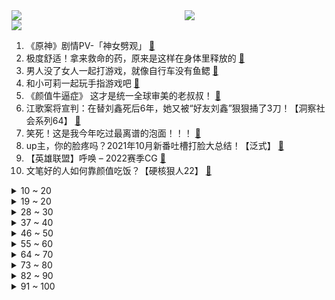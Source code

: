 <div >
	<a style="float:left;width:55%;" href = "https://github.com/anuraghazra/github-readme-stats">
	 <img src = "https://github-readme-stats.vercel.app/api?username=iuuuuuaena&theme=buefy&show_icons=true"/>
	</a>
	<a  style="float:right;width:45%" href = "https://github.com/anuraghazra/github-readme-stats">
	 <img  src="https://github-readme-stats.vercel.app/api/top-langs/?username=anuraghazra&layout=compact"/>
	</a>
	</div>

[![](https://img.shields.io/badge/jxd-@jxdgogogo.xyz-yellowgreen.svg)](https://www.jxdgogogo.xyz)<br>
1. 《原神》剧情PV-「神女劈观」 [:link:](//www.bilibili.com/video/BV1kS4y1T7kK) <br>
2. 极度舒适！拿来救命的药，原来是这样在身体里释放的 [:link:](//www.bilibili.com/video/BV1bF411q7ue) <br>
3. 男人没了女人一起打游戏，就像自行车没有鱼鳃 [:link:](//www.bilibili.com/video/BV1bi4y197mF) <br>
4. 和小可莉一起玩手指游戏吧 [:link:](//www.bilibili.com/video/BV1dD4y1F7y7) <br>
5. 《颜值牛逼症》 这才是统一全球审美的老叔叔！ [:link:](//www.bilibili.com/video/BV1gr4y1U7Te) <br>
6. 江歌案将宣判：在替刘鑫死后6年，她又被“好友刘鑫”狠狠捅了3刀！【洞察社会系列64】 [:link:](//www.bilibili.com/video/BV1gZ4y1S7pG) <br>
7. 笑死！这是我今年吃过最离谱的泡面！！！ [:link:](//www.bilibili.com/video/BV1CY41187DP) <br>
8. up主，你的脸疼吗？2021年10月新番吐槽打脸大总结！【泛式】 [:link:](//www.bilibili.com/video/BV18Y41187Ri) <br>
9. 【英雄联盟】呼唤 – 2022赛季CG [:link:](//www.bilibili.com/video/BV1yD4y1F7uC) <br>
10. 文笔好的人如何靠颜值吃饭？【硬核狠人22】 [:link:](//www.bilibili.com/video/BV1934y1z7ZQ) <br>
<details>
<summary>10 ~ 20</summary>

11. 第一届电视剧“金鸭奖”，2021国产剧盘点！！ [:link:](//www.bilibili.com/video/BV1KT4y1m78T) <br>
12. 【原神】《神女劈观》京剧老生翻唱——猛⚡男️⚡炸️⚡庙 [:link:](//www.bilibili.com/video/BV1jF411q7p2) <br>
13. 仓鼠被迫打工，给黑心主人剥瓜子 [:link:](//www.bilibili.com/video/BV1pL411V7so) <br>
14. 光环中的少年——二载(上) [:link:](//www.bilibili.com/video/BV1fL411F7T4) <br>
15. 警长：奇怪？目标怎么消失了？ [:link:](//www.bilibili.com/video/BV1LT4y117Rq) <br>
16. 同事这张看着就贵的PPT，原来都是学了这一招！【旁门左道】 [:link:](//www.bilibili.com/video/BV1ES4y1T7S6) <br>
17. 演员的蛋生（2） [:link:](//www.bilibili.com/video/BV1q3411e7G2) <br>
18. 当你在海底打破鸡蛋时 [:link:](//www.bilibili.com/video/BV1Rr4y1m73H) <br>
19. 【点亮渊下宫】全体泪目！ [:link:](//www.bilibili.com/video/BV1VR4y1g7Af) <br>
</details>
<details>
<summary>19 ~ 20</summary>

20. 【STN快报特别篇】年度总结，看看你有没有错过我们最精彩的整活！ [:link:](//www.bilibili.com/video/BV1D3411e7uf) <br>
21. 铃空RPG新作 |《昭和米国物语》首部正式预告片 [:link:](//www.bilibili.com/video/BV1T34y167Q9) <br>
22. 去景点帮女友拍照其实全程在自拍，回家之后... [:link:](//www.bilibili.com/video/BV1aT4y1m7RQ) <br>
23. 【爆肝800+张原画】原神之刃！ [:link:](//www.bilibili.com/video/BV1gr4y1U71H) <br>
24. 新英雄·暃 CG《玉城之子》——“人们也许存在偏见，但命运没有” [:link:](//www.bilibili.com/video/BV1N3411e7CZ) <br>
25. 喜欢叫？ [:link:](//www.bilibili.com/video/BV1gP4y1J71T) <br>
26. B友看我视频1890遍，只投5个币 [:link:](//www.bilibili.com/video/BV1yD4y1F7Xh) <br>
27. 【罗翔】想成功先发疯！你以为现在传销那么简单吗？ [:link:](//www.bilibili.com/video/BV1Jm4y1X7Z2) <br>
28. 时隔一年，两帅小伙首次尝试鹿肉，拿来烧烤味道太绝了！ [:link:](//www.bilibili.com/video/BV1vL4y1t7Pz) <br>
</details>
<details>
<summary>28 ~ 30</summary>

29. 四大文明古国只剩中国，为什么只有中国文明一直延续至今？【为什么历史30】 [:link:](//www.bilibili.com/video/BV18i4y197x6) <br>
30. 鲁智深大闹五台山！《红楼》《水浒》梦幻联动？（P3大闹五台山） [:link:](//www.bilibili.com/video/BV19P4y1E7wW) <br>
31. 我把冬泳怪鸽做成了游戏，干就完啦奥利给！ [:link:](//www.bilibili.com/video/BV11u41127Pb) <br>
32. B站用户名演绎“氚疝钾”，呵tui，穿山甲。 [:link:](//www.bilibili.com/video/BV1NR4y1G7QY) <br>
33. 别听卖楼的瞎忽悠，现在楼房根本卖不出去 [:link:](//www.bilibili.com/video/BV1v44y1j7UN) <br>
34. 一月工资抽满命！破大防了兄弟们！戴魈面具来抽魈！ [:link:](//www.bilibili.com/video/BV1C34y1q7xU) <br>
35. 苏炳添十年蜕变: 为生命而奔跑 6.29 | 9.83【原创】 [:link:](//www.bilibili.com/video/BV19T4y127et) <br>
36. 顶不住了！这小孩是超人生的吧，爱谁来带谁来吧！ [:link:](//www.bilibili.com/video/BV1nr4y1U74i) <br>
37. 我回来了，想和大家聊聊疫情后的世界，以及我的未来计划 [:link:](//www.bilibili.com/video/BV1KY411h7cq) <br>
</details>
<details>
<summary>37 ~ 40</summary>

38. 妈妈对你的年终盘点 [:link:](//www.bilibili.com/video/BV1RZ4y1U7tT) <br>
39. 社 交 废 物 5 [:link:](//www.bilibili.com/video/BV1zY411a7pz) <br>
40. 【金星】金姐内心强大且温柔，总是毫不吝啬地夸奖有才之人~ [:link:](//www.bilibili.com/video/BV1RT4y127HZ) <br>
41. 【不愧是我】人菜瘾大！王冰冰终于“学会”花样滑冰了！ [:link:](//www.bilibili.com/video/BV1hY41187Vs) <br>
42. 不留恋昨天，不贪恋明天，活在当下；昨天已是历史，明天是个谜团，今天去天赐的礼物！罗翔老师＃功夫熊猫 [:link:](//www.bilibili.com/video/BV1sa411z7sA) <br>
43. 【医学博士】一个方法解决全天不困 I 为什么咖啡越喝越困？ [:link:](//www.bilibili.com/video/BV1t3411e7PA) <br>
44. 大一动画结课作业 [:link:](//www.bilibili.com/video/BV1K44y1j763) <br>
45. 剧本成真，这回公司真倒闭了，只能靠村民救济拍美食 [:link:](//www.bilibili.com/video/BV1fr4y1e72J) <br>
46. 开盲盒开到本尊！一哈Raina来啦！ [:link:](//www.bilibili.com/video/BV1yu411U7Bh) <br>
</details>
<details>
<summary>46 ~ 50</summary>

47. 【原神】神女劈观为何绝杀？文化传承绝不让路！ [:link:](//www.bilibili.com/video/BV1Vm4y1X7Bu) <br>
48. 【招行特供】新年第一份甜，是染上 ❤️你的颜色 ❤️ [:link:](//www.bilibili.com/video/BV1GF411v75M) <br>
49. 【胡先煦】是被公司毒哑了吗？！帅哥最近怎么不说话了？！！ [:link:](//www.bilibili.com/video/BV1NF411v7wx) <br>
50. “她战胜了资本，干干净净地火了”  她配得上这个最佳女主！ [:link:](//www.bilibili.com/video/BV1qD4y1F7sj) <br>
51. ⚡无 伤 速 通 2021 鬼 畜 区⚡ [:link:](//www.bilibili.com/video/BV1dq4y1C7LW) <br>
52. “芜湖大司马”正式成为芜湖市政协委员，被安排在社科界别 [:link:](//www.bilibili.com/video/BV12u411U7qm) <br>
53. 听君一席话，全是废话 5.0 ！！！ [:link:](//www.bilibili.com/video/BV1ER4y1g7jm) <br>
54. 狗狗赖在大学图书馆，撒娇卖萌不肯走，保安拿它也没办法... [:link:](//www.bilibili.com/video/BV1or4y1m7cL) <br>
55. 【凉拌蒜薹】这不是海带！～年夜饭来点新花样…这个真的巨好吃 [:link:](//www.bilibili.com/video/BV19b4y1e79c) <br>
</details>
<details>
<summary>55 ~ 60</summary>

56. 让82岁老戏迷爷爷看《神女劈观》 [:link:](//www.bilibili.com/video/BV1MT4y117f3) <br>
57. 震 撼 云 堇 一 整 年 ！ [:link:](//www.bilibili.com/video/BV1qY411a7Mw) <br>
58. 不告诉我妈的情况下，把她当女儿一整天，结果竟然…… [:link:](//www.bilibili.com/video/BV1UT4y127aR) <br>
59. 别喝牛奶了！来杯蟑螂奶吧 [:link:](//www.bilibili.com/video/BV1ju411U7q2) <br>
60. 拒绝称体重的帝企鹅宝宝 [:link:](//www.bilibili.com/video/BV1aL4y1t7Rr) <br>
61. 以质量回应质疑，用创新发扬文化，国产游戏如何向世界展现京剧风采？（原神文化考据11） [:link:](//www.bilibili.com/video/BV17i4y197YC) <br>
62. 【平成三杰】奥特曼生产线！！！！！ [:link:](//www.bilibili.com/video/BV1na411z7e8) <br>
63. 猎头蟹：你丧尽天良！你禽兽不如！你别玩VR了啊啊啊啊！！！ [:link:](//www.bilibili.com/video/BV1g3411e7Em) <br>
64. 回家路上，遇到一个被冻住的水管……｜万物有灵且萌 唯佳酱原创 [:link:](//www.bilibili.com/video/BV1aP4y1E7tJ) <br>
</details>
<details>
<summary>64 ~ 70</summary>

65. 呼！哈！ [:link:](//www.bilibili.com/video/BV1Z3411Y7ks) <br>
66. 「初心永恒」——《崩坏3》S级觉醒角色「天元骑英」宣传PV [:link:](//www.bilibili.com/video/BV1hP4y1E7F3) <br>
67. 好可爱的狗...东西 [:link:](//www.bilibili.com/video/BV1ZP4y1E7pM) <br>
68. 当你的河南室友给你唱家有儿女 [:link:](//www.bilibili.com/video/BV1dY411a7wp) <br>
69. 女子好心将北京房子借好友住半年，收房时发现“家”没了 [:link:](//www.bilibili.com/video/BV12b4y1n77E) <br>
70. 这一脚 踢出了整个盛夏是什么梗【梗指南】 [:link:](//www.bilibili.com/video/BV18S4y1T7Ke) <br>
71. 就怕猫咪会武术 [:link:](//www.bilibili.com/video/BV18F411q7jH) <br>
72. 《2022年大预测，30条预测详解，30分钟完整版》 [:link:](//www.bilibili.com/video/BV1zL411V729) <br>
73. 好家伙，短短10秒让我愣住了两次 [:link:](//www.bilibili.com/video/BV1yR4y1u7sx) <br>
</details>
<details>
<summary>73 ~ 80</summary>

74. 上课看到学生鲨鱼夹发型好看，于是我迫不及待让孩子教我了 [:link:](//www.bilibili.com/video/BV1yu411U7LH) <br>
75. 美国沃尔玛突现异象！ [:link:](//www.bilibili.com/video/BV1vD4y1F7vB) <br>
76. 《 我 不 是 梗 神 》2021终极融梗 [:link:](//www.bilibili.com/video/BV1QD4y1F7fk) <br>
77. 【一拳超人之饿狼篇】剧场版（自制动画） [:link:](//www.bilibili.com/video/BV1tP4y1E71x) <br>
78. 【电竞星快报】赛季未开节奏先来，今年也是元气满满的一年呢！（第四季01期） [:link:](//www.bilibili.com/video/BV1gr4y1v7Nn) <br>
79. 小潮院长逼我发的（2） [:link:](//www.bilibili.com/video/BV1tP4y1E7p7) <br>
80. 哈哈哈，太草了！竟然真的把【卡其脱离太】做成了玩具 [:link:](//www.bilibili.com/video/BV1La411q7gN) <br>
81. 又是一个白嫖小技巧！ [:link:](//www.bilibili.com/video/BV1vD4y1F7Zm) <br>
82. 厨师长分享48款火锅蘸碟，不管来自哪里，总有一款适合您 [:link:](//www.bilibili.com/video/BV1ha411z7Ta) <br>
</details>
<details>
<summary>82 ~ 90</summary>

83. 老 顽 童 [:link:](//www.bilibili.com/video/BV1wm4y1D71L) <br>
84. 今天外边下雨，进屋里对付吃一口！ [:link:](//www.bilibili.com/video/BV1MT4y1m7z6) <br>
85. 恭喜你，获得一套试卷！ [:link:](//www.bilibili.com/video/BV1n3411e7vQ) <br>
86. 兄弟反目！我们打了一架！ [:link:](//www.bilibili.com/video/BV1ha411q7ME) <br>
87. 外网的一位“切面包”博主，他是真的好喜欢切面包啊，然后，有很多很多人是真的好喜欢看他切面包啊 [:link:](//www.bilibili.com/video/BV1Eu411U7wz) <br>
88. 男子被举报藏毒，一查竟是吃毛鸡蛋附送的椒盐 [:link:](//www.bilibili.com/video/BV1C44y1j72P) <br>
89. 刻在中国人骨子里的浪漫 [:link:](//www.bilibili.com/video/BV1uR4y1G7vt) <br>
90. 14min解锁腰背柔韧轻松获得天鹅背 舒缓腰酸背痛 提升形体气质 |芭蕾舞演员亲授 [:link:](//www.bilibili.com/video/BV11Y411a7MK) <br>
91. 【JUMP】《雄狮少年》挨喷，属于自找的 [:link:](//www.bilibili.com/video/BV1eF411q7VD) <br>
</details>
<details>
<summary>91 ~ 100</summary>

92. 超幸运！你见过彩虹🌈太阳☀️月亮🌙在同一片天空中吗？ [:link:](//www.bilibili.com/video/BV1jm4y1X7Kc) <br>
93. 他是最棒的蜘蛛侠，也是“赌怪”和“恶霸” [:link:](//www.bilibili.com/video/BV1Yq4y127xc) <br>
94. 娱乐圈最惨太子爷：赵小果哭得像开水壶，被范丞丞拿捏得死死的 [:link:](//www.bilibili.com/video/BV1fm4y1S7uk) <br>
95. “我真演不了40岁嘛，我年轻又貌美” [:link:](//www.bilibili.com/video/BV1k44y1j7Zo) <br>
96. 【原神】全网首发！从号品方面教你抽卡，抽卡系列教学第一期 [:link:](//www.bilibili.com/video/BV1A3411e7eM) <br>
97. 2021年度总结，鲤鱼Ace解说 [:link:](//www.bilibili.com/video/BV1h44y1j78U) <br>
98. 【阿斗】“民风淳朴”伯明翰！两大黑帮火并名场面集结！9.1分英剧神作《浴血黑帮》P3 [:link:](//www.bilibili.com/video/BV1oF411e7Wi) <br>
99. “五千年很长吗？你看牌桌上还有多少老对手” [:link:](//www.bilibili.com/video/BV1Da411z7m3) <br>
100. 2022年的第一把喜糖，来了！ [:link:](//www.bilibili.com/video/BV1344y1j7dL) <br>
</details>
